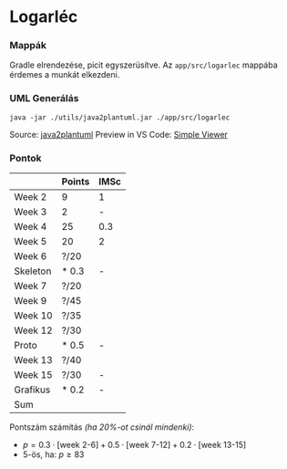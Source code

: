 # Logarléc

### Mappák
Gradle elrendezése, picit egyszerüsítve. Az `app/src/logarlec` mappába érdemes a munkát elkezdeni.

### UML Generálás 
```
java -jar ./utils/java2plantuml.jar ./app/src/logarlec
```
Source: [java2plantuml](https://github.com/mirajp1/java2plantuml)
Preview in VS Code: [Simple Viewer](https://marketplace.visualstudio.com/items?itemName=well-ar.plantuml)

### Pontok
|          | Points | IMSc |
| -------- | ------ | ---- |
| Week 2   | 9      | 1    |
| Week 3   | 2      | -    |
| Week 4   | 25     | 0.3  |
| Week 5   | 20     | 2    |
| Week 6   | ?/20   |      |
| Skeleton | * 0.3  | -    |
| Week 7   | ?/20   |      |
| Week 9   | ?/45   |      |
| Week 10  | ?/35   |      |
| Week 12  | ?/30   |      |
| Proto    | * 0.5  | -    |
| Week 13  | ?/40   |      |
| Week 15  | ?/30   | -    |
| Grafikus | * 0.2  | -    |
| Sum      |        |      |

Pontszám számítás _(ha 20%-ot csinál mindenki)_:
- $p = 0.3 \cdot [\text{week 2-6}] + 0.5 \cdot [\text{week 7-12}] + 0.2 \cdot [\text{week 13-15}]$
- $5 \text{-ös, ha: } p \geq 83$
